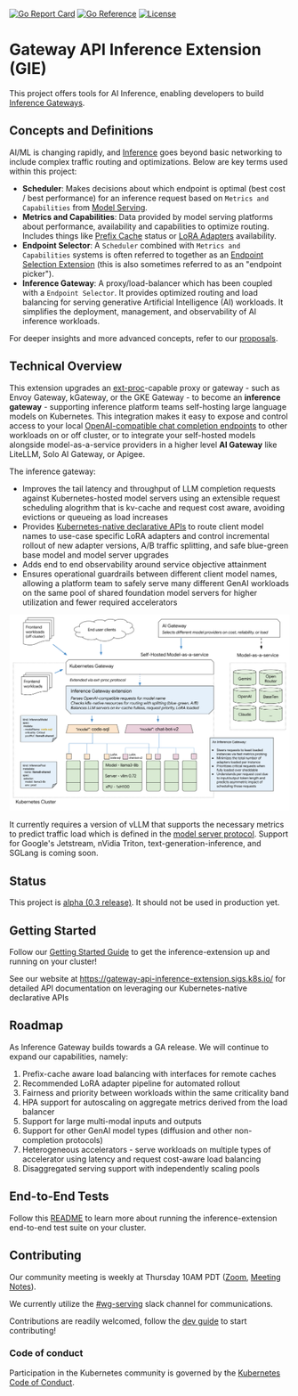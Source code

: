 [![Go Report Card](https://goreportcard.com/badge/sigs.k8s.io/gateway-api-inference-extension)](https://goreportcard.com/report/sigs.k8s.io/gateway-api-inference-extension)
[![Go Reference](https://pkg.go.dev/badge/sigs.k8s.io/gateway-api-inference-extension.svg)](https://pkg.go.dev/sigs.k8s.io/gateway-api-inference-extension)
[![License](https://img.shields.io/github/license/kubernetes-sigs/gateway-api-inference-extension)](/LICENSE)

# Gateway API Inference Extension (GIE)

This project offers tools for AI Inference, enabling developers to build [Inference Gateways].

[Inference Gateways]:#concepts-and-definitions

## Concepts and Definitions

AI/ML is changing rapidly, and [Inference] goes beyond basic networking to include complex traffic routing and optimizations. Below are key terms used within this project:

- **Scheduler**: Makes decisions about which endpoint is optimal (best cost / best performance) for an inference request based on `Metrics and Capabilities` from [Model Serving](/docs/proposals/003-model-server-protocol/README.md).
- **Metrics and Capabilities**: Data provided by model serving platforms about performance, availability and capabilities to optimize routing. Includes things like [Prefix Cache] status or [LoRA Adapters] availability.
- **Endpoint Selector**: A `Scheduler` combined with `Metrics and Capabilities` systems is often referred to together as an [Endpoint Selection Extension] (this is also sometimes referred to as an "endpoint picker").
- **Inference Gateway**: A proxy/load-balancer which has been coupled with a `Endpoint Selector`. It provides optimized routing and load balancing for serving generative Artificial Intelligence (AI) workloads. It simplifies the deployment, management, and observability of AI inference workloads.

For deeper insights and more advanced concepts, refer to our [proposals](/docs/proposals).

[Inference]:https://www.digitalocean.com/community/tutorials/llm-inference-optimization
[Gateway API]:https://github.com/kubernetes-sigs/gateway-api
[Prefix Cache]:https://docs.vllm.ai/en/stable/design/v1/prefix_caching.html
[LoRA Adapters]:https://docs.vllm.ai/en/stable/features/lora.html
[Endpoint Selection Extension]:https://gateway-api-inference-extension.sigs.k8s.io/#endpoint-selection-extension

## Technical Overview

This extension upgrades an [ext-proc](https://www.envoyproxy.io/docs/envoy/latest/configuration/http/http_filters/ext_proc_filter)-capable proxy or gateway - such as Envoy Gateway, kGateway, or the GKE Gateway - to become an **inference gateway** - supporting inference platform teams self-hosting large language models on Kubernetes. This integration makes it easy to expose and control access to your local [OpenAI-compatible chat completion endpoints](https://platform.openai.com/docs/api-reference/chat) to other workloads on or off cluster, or to integrate your self-hosted models alongside model-as-a-service providers in a higher level **AI Gateway** like LiteLLM, Solo AI Gateway, or Apigee.

The inference gateway:

* Improves the tail latency and throughput of LLM completion requests against Kubernetes-hosted model servers using an extensible request scheduling alogrithm that is kv-cache and request cost aware, avoiding evictions or queueing as load increases
* Provides [Kubernetes-native declarative APIs](https://gateway-api-inference-extension.sigs.k8s.io/concepts/api-overview/) to route client model names to use-case specific LoRA adapters and control incremental rollout of new adapter versions, A/B traffic splitting, and safe blue-green base model and model server upgrades
* Adds end to end observability around service objective attainment
* Ensures operational guardrails between different client model names, allowing a platform team to safely serve many different GenAI workloads on the same pool of shared foundation model servers for higher utilization and fewer required accelerators

![Architecture Diagram](./docs/inference-gateway-architecture.svg)

It currently requires a version of vLLM that supports the necessary metrics to predict traffic load which is defined in the [model server protocol](https://github.com/kubernetes-sigs/gateway-api-inference-extension/tree/main/docs/proposals/003-model-server-protocol).  Support for Google's Jetstream, nVidia Triton, text-generation-inference, and SGLang is coming soon.

## Status

This project is [alpha (0.3 release)](https://github.com/kubernetes-sigs/gateway-api-inference-extension/releases/tag/v0.3.0).  It should not be used in production yet.

## Getting Started

Follow our [Getting Started Guide](https://gateway-api-inference-extension.sigs.k8s.io/guides/) to get the inference-extension up and running on your cluster!

See our website at https://gateway-api-inference-extension.sigs.k8s.io/ for detailed API documentation on leveraging our Kubernetes-native declarative APIs

## Roadmap

As Inference Gateway builds towards a GA release. We will continue to expand our capabilities, namely:
1. Prefix-cache aware load balancing with interfaces for remote caches 
1. Recommended LoRA adapter pipeline for automated rollout 
1. Fairness and priority between workloads within the same criticality band
1. HPA support for autoscaling on aggregate metrics derived from the load balancer
1. Support for large multi-modal inputs and outputs
1. Support for other GenAI model types (diffusion and other non-completion protocols)
1. Heterogeneous accelerators - serve workloads on multiple types of accelerator using latency and request cost-aware load balancing
1. Disaggregated serving support with independently scaling pools


## End-to-End Tests

Follow this [README](./test/e2e/epp/README.md) to learn more about running the inference-extension end-to-end test suite on your cluster.

## Contributing

Our community meeting is weekly at Thursday 10AM PDT ([Zoom](https://zoom.us/j/9955436256?pwd=Z2FQWU1jeDZkVC9RRTN4TlZyZTBHZz09), [Meeting Notes](https://www.google.com/url?q=https://docs.google.com/document/d/1frfPE5L1sI3737rdQV04IcDGeOcGJj2ItjMg6z2SRH0/edit?usp%3Dsharing&sa=D&source=calendar&usd=2&usg=AOvVaw1pUVy7UN_2PMj8qJJcFm1U)).

We currently utilize the [#wg-serving](https://kubernetes.slack.com/?redir=%2Fmessages%2Fwg-serving) slack channel for communications.

Contributions are readily welcomed, follow the [dev guide](./docs/dev.md) to start contributing!

### Code of conduct

Participation in the Kubernetes community is governed by the [Kubernetes Code of Conduct](code-of-conduct.md).
